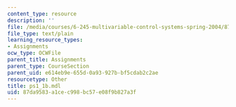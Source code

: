 ```yaml
---
content_type: resource
description: ''
file: /media/courses/6-245-multivariable-control-systems-spring-2004/87da9583a1cec998bc57e08f9b827a3f_ps1_1b.mdl
file_type: text/plain
learning_resource_types:
- Assignments
ocw_type: OCWFile
parent_title: Assignments
parent_type: CourseSection
parent_uid: e614eb9e-655d-0a93-927b-bf5cdab2c2ae
resourcetype: Other
title: ps1_1b.mdl
uid: 87da9583-a1ce-c998-bc57-e08f9b827a3f
---
```

